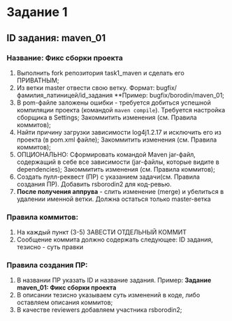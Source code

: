 # Задание 1

## ID задания: maven_01
### Название: Фикс сборки проекта

1) Выполнить fork репозитория task1_maven и сделать его ПРИВАТНЫМ;
2) Из ветки master отвести свою ветку. Формат: bugfix/фамилия_латиницей/id_задания **Пример: bugfix/borodin/maven_01;
3) В pom-файле заложены ошибки - требуется добиться успешной компиляции проекта (командой `maven compile`). Требуется настройка сборщика в Settings;  Закоммитить изменения (см. Правила коммитов);
4) Найти причину загрузки завиcимости log4j1.2.17 и исключить его из проекта (в pom.xml файле); Закоммитить изменения (см. Правила коммитов);
5) ОПЦИОНАЛЬНО: Сформировать командой Maven jar-файл, содержащий в себе все зависимости (jar-файлы, которые видите в dependencies); Закоммитить изменения (см. Правила коммитов);
6) Создать пулл-реквест (ПР) с указанием задачи(см. Правила создания ПР). Добавить rsborodin2 для код-ревью.
7) **После получения аппрува** - слить изменение (merge) и убелиться в удалении именной ветки. Должна остаться только master-ветка

### Правила коммитов:
1) На каждый пункт (3-5) ЗАВЕСТИ ОТДЕЛЬНЫЙ КОММИТ
2) Сообщение коммита должно содержать следующее: ID задания, тезисно - суть правки

### Правила создания ПР:
1) В названии ПР указать ID и название задания. Пример: **Задание maven_01: Фикс сборки проекта**
2) В описании тезисно указываем суть изменений в коде, либо оставляем описания коммитов;
3) В качестве reviewers добавляем участника rsborodin2;

